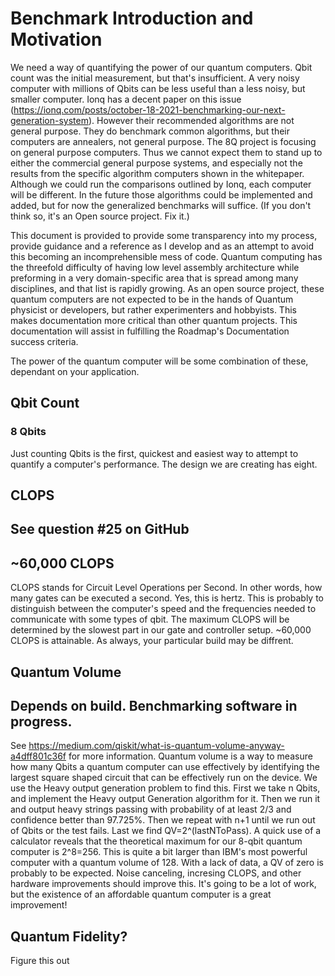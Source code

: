 # Benchmark Introduction and Motivation

We need a way of quantifying the power of our quantum computers. Qbit count was the initial measurement, but that's insufficient. A very noisy computer with millions of Qbits can be less useful than a less noisy, but smaller computer.
Ionq has a decent paper on this issue (https://ionq.com/posts/october-18-2021-benchmarking-our-next-generation-system). However their recommended algorithms are not general purpose. They do benchmark common algorithms, but their computers are annealers, not general purpose.
The 8Q project is focusing on general purpose computers. Thus we cannot expect them to stand up to either the commercial general purpose systems, and especially not the results from the specific algorithm computers shown in the whitepaper.
Although we could run the comparisons outlined by Ionq, each computer will be different. In the future those algorithms could be implemented and added, but for now the generalized benchmarks will suffice. (If you don't think so, it's an Open source project. Fix it.)

This document is provided to provide some transparency into my process, provide guidance and a reference as I develop and as an attempt to avoid this becoming an incomprehensible mess of code.
Quantum computing has the threefold difficulty of having low level assembly architecture while preforming in a very domain-specific area that is spread among many disciplines, and that list is rapidly growing.
As an open source project, these quantum computers are not expected to be in the hands of Quantum physicist or developers, but rather experimenters and hobbyists. This makes documentation more critical than other quantum projects.
This documentation will assist in fulfilling the Roadmap's Documentation success criteria.

The power of the quantum computer will be some combination of these, dependant on your application.

## Qbit Count
### 8 Qbits

Just counting Qbits is the first, quickest and easiest way to attempt to quantify a computer's performance. The design we are creating has eight.

## CLOPS
## See question #25 on GitHub
##  ~60,000 CLOPS

CLOPS stands for Circuit Level Operations per Second. In other words, how many gates can be executed a second. Yes, this is hertz. This is probably to distinguish between the computer's speed and the frequencies needed to communicate with some types of qbit.
The maximum CLOPS will be determined by the slowest part in our gate and controller setup.
 ~60,000 CLOPS is attainable. As always, your particular build may be diffrent.

## Quantum Volume
## Depends on build. Benchmarking software in progress.

See https://medium.com/qiskit/what-is-quantum-volume-anyway-a4dff801c36f for more information.
Quantum volume is a way to measure how many Qbits a quantum computer can use effectively by identifying the largest square shaped circuit that can be effectively run on the device. We use the Heavy output generation problem to find this.
First we take n Qbits, and implement the Heavy output Generation algorithm for it. Then we run it and output heavy strings passing with probability of at least 2/3 and confidence better than 97.725%. Then we repeat with n+1 until we run out of Qbits or the test fails.
Last we find QV=2^(lastNToPass). A quick use of a calculator reveals that the theoretical maximum for our 8-qbit quantum computer is 2^8=256. This is quite a bit larger than IBM's most powerful computer with a quantum volume of 128.
With a lack of data, a QV of zero is probably to be expected. Noise canceling, incresing CLOPS, and other hardware improvements should improve this.
It's going to be a lot of work, but the existence of an affordable quantum computer is a great improvement!

## Quantum Fidelity?
Figure this out